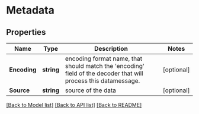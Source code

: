 # Metadata

## Properties

Name | Type | Description | Notes
------------ | ------------- | ------------- | -------------
**Encoding** | **string** | encoding format name, that should match the &#39;encoding&#39; field of the decoder that will process this datamessage. | [optional] 
**Source** | **string** | source of the data | [optional] 

[[Back to Model list]](../README.md#documentation-for-models) [[Back to API list]](../README.md#documentation-for-api-endpoints) [[Back to README]](../README.md)


